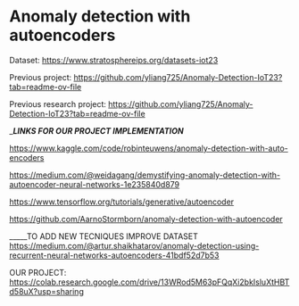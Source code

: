 # Anomaly detection with autoencoders

Dataset: https://www.stratosphereips.org/datasets-iot23

Previous project: https://github.com/yliang725/Anomaly-Detection-IoT23?tab=readme-ov-file

Previous research project: https://github.com/yliang725/Anomaly-Detection-IoT23?tab=readme-ov-file


________LINKS FOR OUR PROJECT IMPLEMENTATION_______

https://www.kaggle.com/code/robinteuwens/anomaly-detection-with-auto-encoders

https://medium.com/@weidagang/demystifying-anomaly-detection-with-autoencoder-neural-networks-1e235840d879

https://www.tensorflow.org/tutorials/generative/autoencoder

https://github.com/AarnoStormborn/anomaly-detection-with-autoencoder

_____TO ADD NEW TECNIQUES IMPROVE DATASET
https://medium.com/@artur.shaikhatarov/anomaly-detection-using-recurrent-neural-networks-autoencoders-41bdf52d7b53

OUR PROJECT: https://colab.research.google.com/drive/13WRod5M63pFQqXi2bkIsluXtHBTd58uX?usp=sharing
